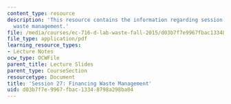 ```yaml
---
content_type: resource
description: 'This resource contains the information regarding session 27: financing
  waste management.'
file: /media/courses/ec-716-d-lab-waste-fall-2015/d03b7f7e9967fbac13348798a298ba04_MITEC_716F15_Session27.pdf
file_type: application/pdf
learning_resource_types:
- Lecture Notes
ocw_type: OCWFile
parent_title: Lecture Slides
parent_type: CourseSection
resourcetype: Document
title: 'Session 27: Financing Waste Management'
uid: d03b7f7e-9967-fbac-1334-8798a298ba04
---
```

